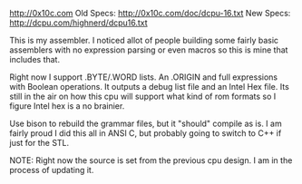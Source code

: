 http://0x10c.com
Old Specs: http://0x10c.com/doc/dcpu-16.txt
New Specs: http://dcpu.com/highnerd/dcpu16.txt

This is my assembler. I noticed allot of people building some fairly basic assemblers with no expression parsing or even macros so this is mine that includes that.

Right now I support .BYTE/.WORD lists.  An .ORIGIN and full expressions with Boolean operations.  It outputs a debug list file and an Intel Hex file.  Its still in the air on how this cpu will support what kind of rom formats so I figure Intel hex is a no brainier.

Use bison to rebuild the grammar files, but it "should" compile as is.  I am fairly proud I did this all in ANSI C, but probably going to switch to C++ if just for the STL.

NOTE:  Right now the source is set from the previous cpu design.  I am in the process of updating it.